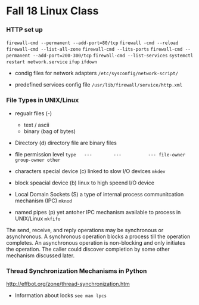 # Fall 18 Linux Class

### HTTP set up
`firewall-cmd --permanent --add-port=80/tcp`
`firewall -cmd --reload`
`firewall-cmd --list-all-zone`
`firewall-cmd --lits-ports`
`firewall-cmd --permanent --add-port=200-300/tcp`
`firewall-cmd --list-services`
`systemctl restart network.service`
`ifup`
`ifdown`

- condig files for network adapters
`/etc/sysconfig/network-script/`

- predefined services config file
`/usr/lib/firewall/service/http.xml`

### File Types in UNIX/Linux
- regualr files (-)
	- text / ascii
	- binary (bag of bytes)
- Directory (d)
directory file are binary files

- file permission level
`type 	--- 	   --- 		    ---
		file-owner group-owner other`

- characters special device (c)
linked to slow I/O devices
`mkdev`

- block speacial device (b)
linux to high speend I/O device

- Local Domain Sockets (S)
a type of internal process communitcation mechanism (IPC)
`mknod`

- named pipes (p)
yet antoher IPC mechanism available to process in UNIX/Linux
`mkfifo`


The send, receive, and reply operations may be synchronous or asynchronous. A synchronous operation blocks a process till the operation completes. An asynchronous operation is non-blocking and only initiates the operation. The caller could discover completion by some other mechanism discussed later.

### Thread Synchronization Mechanisms in Python
http://effbot.org/zone/thread-synchronization.htm

- Information about locks
`see man lpcs`



